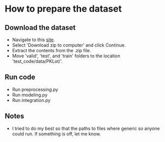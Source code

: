 # How to prepare the dataset

## Download the dataset

- Navigate to this [site](https://public.roboflow.com/object-detection/pklot/1/download/coco).
- Select 'Download zip to computer' and click Continue.
- Extract the contents from the .zip file.
- Move 'valid', 'test', and 'train' folders to the location 'test_code/data/PKLot/'.

## Run code

- Run preprocessing.py
- Run modeling.py
- Run integration.py

## Notes

- I tried to do my best so that the paths to files where generic so anyone could run. If something is off, let me know.
